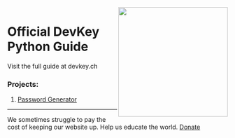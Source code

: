 <img src="https://i.ibb.co/QnQBDf9/logo-square.png" width="250" align="right">

# Official DevKey Python Guide
Visit the full guide at devkey.ch
### Projects:
1. [Password Generator](Projects/passwordgenerator.py)

---
We sometimes struggle to pay the cost of keeping our website up. Help us educate the world. [Donate](https://www.paypal.com/donate/?hosted_button_id=SQ9YCEDJP3WXL)
